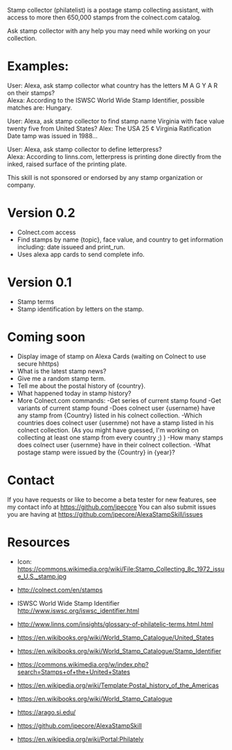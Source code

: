 Stamp collector (philatelist) is a postage stamp collecting assistant, 
with access to more then 650,000 stamps from the colnect.com catalog.

Ask stamp collector with any help you may need while working on your collection.
# Examples:
 
User: Alexa, ask stamp collector what country has the letters  M A G Y A R  on their stamps?  
Alexa: According to the ISWSC World Wide Stamp Identifier, possible matches are:  Hungary. 

User: Alexa, ask stamp collector to find stamp name Virginia  with face value twenty five from United States?
Alex: The USA 25 ¢ Virginia Ratification Date  tamp was issued in 1988...

User:  Alexa, ask stamp collector to define letterpress?  
Alexa: According to linns.com, letterpress is  printing done directly from the inked, raised surface of the printing plate.

This skill is not sponsored or endorsed by any stamp organization or company.  

# Version 0.2
* Colnect.com access
 * Find stamps by name {topic}, face value, and country to get information including:
 date issueed and print_run.
  * Uses alexa app cards to send complete info.
# Version 0.1 
* Stamp terms
* Stamp identification by letters on the stamp.
 
# Coming soon  
* Display image of stamp on Alexa Cards (waiting on Colnect to use secure hhttps) 
* What is the latest stamp news?
* Give me a random stamp term.
* Tell me about the postal history of {country}.
* What happened today in stamp history?
* More Colnect.com commands:
 -Get series of current stamp found
 -Get variants of current stamp found
 -Does colnect user {username} have any stamp from {Country} listed in his colnect collection. 
 -Which countries does colnect user {usernme} not have a stamp listed in his colnect collection. (As you might have guessed, I'm working on collecting at least one stamp from every country ;) )
 -How many stamps does colnect user {usernme} have in their colnect collection.
 -What postage stamp were issued by the {Country} in {year}?


# Contact 
If you have requests or like to become a beta tester for new features, see my contact info at https://github.com/jpecore
You can also submit issues you are having at https://github.com/jpecore/AlexaStampSkill/issues

# Resources 
* Icon: https://commons.wikimedia.org/wiki/File:Stamp_Collecting_8c_1972_issue_U.S._stamp.jpg
* http://colnect.com/en/stamps 
* ISWSC World Wide Stamp Identifier  http://www.iswsc.org/iswsc_identifier.html
* http://www.linns.com/insights/glossary-of-philatelic-terms.html.html
* https://en.wikibooks.org/wiki/World_Stamp_Catalogue/United_States
* https://en.wikibooks.org/wiki/World_Stamp_Catalogue/Stamp_Identifier
* https://commons.wikimedia.org/w/index.php?search=Stamps+of+the+United+States
* https://en.wikipedia.org/wiki/Template:Postal_history_of_the_Americas
* https://en.wikibooks.org/wiki/World_Stamp_Catalogue

* https://arago.si.edu/
* https://github.com/jpecore/AlexaStampSkill
* https://en.wikipedia.org/wiki/Portal:Philately